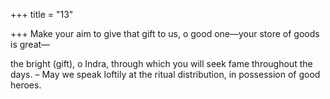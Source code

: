 +++
title = "13"

+++
Make your aim to give that gift to us, o good one—your store of goods  is great—

the bright (gift), o Indra, through which you will seek fame throughout  the days. – May we speak loftily at the ritual distribution, in
possession of good heroes.
